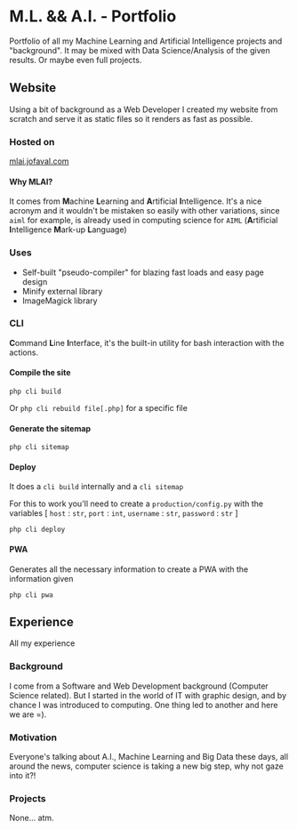 # M.L. && A.I. - Portfolio #
Portfolio of all my Machine Learning and Artificial Intelligence projects and "background".
It may be mixed with Data Science/Analysis of the given results. Or maybe even full projects.

## Website
Using a bit of background as a Web Developer I created my website from scratch and serve it as static files so it renders as fast as possible.

### Hosted on
[mlai.jofaval.com](https://mlai.jofaval.com)

#### Why MLAI?
It comes from **M**achine **L**earning and **A**rtificial **I**ntelligence. It's a nice acronym and it wouldn't be mistaken so easily with other variations, since `aiml` for example, is already used in computing science for `AIML` (**A**rtificial **I**ntelligence **M**ark-up **L**anguage)

### Uses
- Self-built "pseudo-compiler" for blazing fast loads and easy page design
- Minify external library
- ImageMagick library

### CLI
**C**ommand **L**ine **I**nterface, it's the built-in utility for bash interaction with the actions.

#### Compile the site
`php cli build`

Or `php cli rebuild file[.php]` for a specific file

#### Generate the sitemap
`php cli sitemap`

#### Deploy
It does a `cli build` internally and a `cli sitemap`

For this to work you'll need to create a `production/config.py` with the variables [ `host` : `str`, `port` : `int`, `username` : `str`, `password` : `str` ]

`php cli deploy`

#### PWA
Generates all the necessary information to create a PWA with the information given

`php cli pwa`

## Experience

All my experience

### Background
I come from a Software and Web Development background (Computer Science related). But I started in the world of IT with graphic design, and by chance I was introduced to computing. One thing led to another and here we are =).

### Motivation
Everyone's talking about A.I., Machine Learning and Big Data these days, all around the news, computer science is taking a new big step, why not gaze into it?!

### Projects
None... atm.